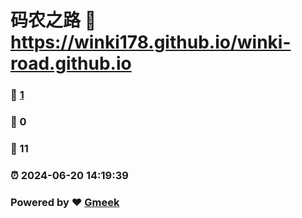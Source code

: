 # 码农之路 :link: https://winki178.github.io/winki-road.github.io 
### :page_facing_up: [1](https://winki178.github.io/winki-road.github.io/tag.html) 
### :speech_balloon: 0 
### :hibiscus: 11 
### :alarm_clock: 2024-06-20 14:19:39 
### Powered by :heart: [Gmeek](https://github.com/Meekdai/Gmeek)
